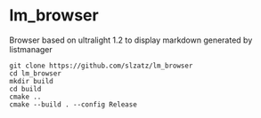 # lm_browser
Browser based on ultralight 1.2 to display markdown generated by listmanager

```shell
git clone https://github.com/slzatz/lm_browser
cd lm_browser
mkdir build
cd build
cmake ..
cmake --build . --config Release
```

